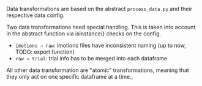Data transformations are based on the abstract `process_data.py` and their respective data config.

Two data transformations need special handling. This is taken into account in the abstract function via isinstance() checks on the config.

- `imotions → raw`: imotions files have inconsistent naming (up to now, TODO: export function)
- `raw → trial`: trial info has to be merged into each dataframe

All other data transformation are "atomic" transformations, meaning that they only act on one specific dataframe at a time.‚
